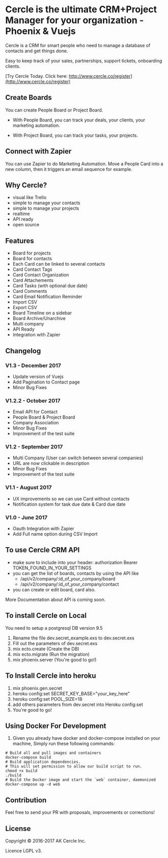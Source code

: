 # Cercle is the ultimate CRM+Project Manager for your organization - Phoenix & Vuejs 

Cercle is a CRM for smart people who need to manage a database of contacts and get things done.

Easy to keep track of your sales, partnerships, support tickets, onboarding clients. 

[Try Cercle Today. Click here: http://www.cercle.co/register](http://www.cercle.co/register)

## Create Boards

You can create People Board or Project Board.

- With People Board, you can track your deals,
your clients, your marketing automation.

- With Project Board, you can track your tasks, your projects.

## Connect with Zapier

You can use Zapier to do Marketing Automation. Move a People Card into a new column, then it triggers an email sequence for example.

## Why Cercle?
- visual like Trello
- simple to manage your contacts
- simple to manage your projects
- realtime
- API ready
- open source

## Features
- Board for projects
- Board for contacts
- Each Card can be linked to several contacts
- Card Contact Tags
- Card Contact Organization
- Card Attachements
- Card Tasks (with optional due date)
- Card Comments
- Card Email Notification Reminder
- Import CSV
- Export CSV 
- Board Timeline on a sidebar
- Board Archive/Unarchive
- Multi company
- API Ready
- Integration with Zapier


## Changelog

### V1.3 - December 2017
- Update version of Vuejs
- Add Pagination to Contact page
- Minor Bug Fixes

### V1.2.2 - October 2017
- Email API for Contact
- People Board & Project Board
- Company Association
- Minor Bug Fixes
- Improvement of the test suite

### V1.2 - September 2017
- Multi Company (User can switch between several companies)
- URL are now clickable in description
- Minor Bug Fixes
- Improvement of the test suite

### V1.1 - August 2017

- UX improvements so we can use Card without contacts
- Notification system for task due date & Card due date

### V1.0 - June 2017
- Oauth Integration with Zapier
- Add Full name option during CSV Import

## To use Cercle CRM API

- make sure to include into your header: authorization Bearer TOKEN_FOUND_IN_YOUR_SETTINGS
- you can get the list of boards, contacts by using the API like
  - /api/v2/company/:id_of_your_company/board
  - /api/v2/company/:id_of_your_company/contact
- you can create or edit board, card also.

More Documentation about API is coming soon.

## To install Cercle on Local

You need to setup a postgresql DB version 9.5

1. Rename the file dev.secret_example.exs to dev.secret.exs
2. Fill out the parameters of dev.secret.exs
3. mix ecto.create (Create the DB)
4. mix ecto.migrate (Run the migration)
5. mix phoenix.server (You're good to go!)

## To Install Cercle into heroku
1. mix phoenix.gen.secret
2. heroku config:set SECRET_KEY_BASE="your_key_here"
3. heroku config:set POOL_SIZE=18
4. add others parameters from dev.secret into Heroku config:set
5. You're good to go!

## Using Docker For Development
1. Given you already have docker and docker-compose installed on your machine, Simply run these following commands:
```
# Build all and pull images and containers
docker-compose build
# Build application dependencies.
# This will set permission to allow our build script to run.
chmod +x build
./build
# Build the Docker image and start the `web` container, daemonized
docker-compose up -d web
```

## Contribution
Feel free to send your PR with proposals, improvements or corrections!

## License
Copyright © 2016-2017 AK Cercle Inc.

Licence LGPL v3.


